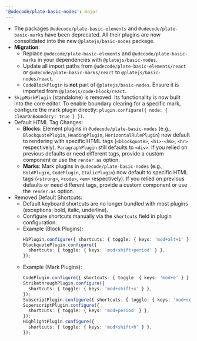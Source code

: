 ```yaml
---
'@udecode/plate-basic-nodes': major
---
```


- The packages `@udecode/plate-basic-elements` and `@udecode/plate-basic-marks` have been deprecated. All their plugins are now consolidated into the new `@platejs/basic-nodes` package.
- **Migration**:
  - Replace `@udecode/plate-basic-elements` and `@udecode/plate-basic-marks` in your dependencies with `@platejs/basic-nodes`.
  - Update all import paths from `@udecode/plate-basic-elements/react` or `@udecode/plate-basic-marks/react` to `@platejs/basic-nodes/react`.
  - `CodeBlockPlugin` is **not** part of `@platejs/basic-nodes`. Ensure it is imported from `@platejs/code-block/react`.
- `SkipMarkPlugin` (standalone) is removed. Its functionality is now built into the core editor. To enable boundary clearing for a specific mark, configure the mark plugin directly: `plugin.configure({ node: { clearOnBoundary: true } })`.
- Default HTML Tag Changes:
  - **Blocks**: Element plugins in `@udecode/plate-basic-nodes` (e.g., `BlockquotePlugin`, `HeadingPlugin`, `HorizontalRulePlugin`) now default to rendering with specific HTML tags (`<blockquote>`, `<h1>-<h6>`, `<hr>` respectively). `ParagraphPlugin` still defaults to `<div>`. If you relied on previous defaults or need different tags, provide a custom component or use the `render.as` option.
  - **Marks**: Mark plugins in `@udecode/plate-basic-nodes` (e.g., `BoldPlugin`, `CodePlugin`, `ItalicPlugin`) now default to specific HTML tags (`<strong>`, `<code>`, `<em>` respectively). If you relied on previous defaults or need different tags, provide a custom component or use the `render.as` option.
- Removed Default Shortcuts:
  - Default keyboard shortcuts are no longer bundled with most plugins (exceptions: bold, italic, underline).
  - Configure shortcuts manually via the `shortcuts` field in plugin configuration.
  - Example (Block Plugins):
    ```ts
    H1Plugin.configure({ shortcuts: { toggle: { keys: 'mod+alt+1' } } });
    BlockquotePlugin.configure({
      shortcuts: { toggle: { keys: 'mod+shift+period' } },
    });
    ```
  - Example (Mark Plugins):
    ```ts
    CodePlugin.configure({ shortcuts: { toggle: { keys: 'mod+e' } } });
    StrikethroughPlugin.configure({
      shortcuts: { toggle: { keys: 'mod+shift+x' } },
    });
    SubscriptPlugin.configure({ shortcuts: { toggle: { keys: 'mod+comma' } } });
    SuperscriptPlugin.configure({
      shortcuts: { toggle: { keys: 'mod+period' } },
    });
    HighlightPlugin.configure({
      shortcuts: { toggle: { keys: 'mod+shift+h' } },
    });
    ```
